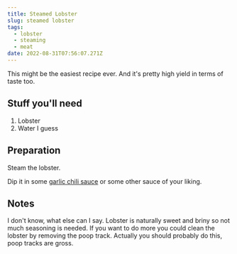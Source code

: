 ```yaml
---
title: Steamed Lobster
slug: steamed lobster
tags:
  - lobster
  - steaming
  - meat
date: 2022-08-31T07:56:07.271Z
---
```

This might be the easiest recipe ever. And it's pretty high yield in terms of taste too.

## Stuff you'll need

1. Lobster
1. Water I guess

## Preparation

Steam the lobster.

Dip it in some [garlic chili sauce](/recipes/garlic-chili-sauce) or some other sauce of your liking.

## Notes

I don't know, what else can I say. Lobster is naturally sweet and briny so not much seasoning is needed. If you want to do more you could clean the lobster by removing the poop track. Actually you should probably do this, poop tracks are gross. 